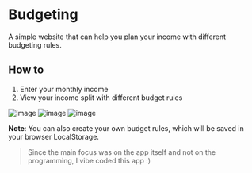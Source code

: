 # Budgeting

A simple website that can help you plan your income with different budgeting rules.

## How to

1. Enter your monthly income
2. View your income split with different budget rules

![image](https://github.com/user-attachments/assets/91c8f159-7c35-406f-85c5-3a2dbc9c00a9) ![image](https://github.com/user-attachments/assets/42e6f832-3a46-408e-b305-cc7243f8d955)
![image](https://github.com/user-attachments/assets/554037ad-399e-4a3b-a861-c9da8f643fc1)



**Note**: You can also create your own budget rules, which will be saved in your browser LocalStorage.


> Since the main focus was on the app itself and not on the programming, I vibe coded this app :)
